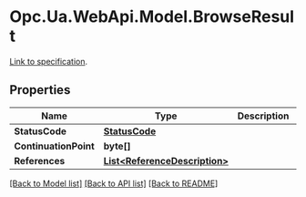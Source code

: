 # Opc.Ua.WebApi.Model.BrowseResult
[Link to specification](https://reference.opcfoundation.org/v105/Core/docs/Part4/7.6).

## Properties

Name | Type | Description | Notes
------------ | ------------- | ------------- | -------------
**StatusCode** | [**StatusCode**](StatusCode.md) |  | [optional] 
**ContinuationPoint** | **byte[]** |  | [optional] 
**References** | [**List&lt;ReferenceDescription&gt;**](ReferenceDescription.md) |  | [optional] 

[[Back to Model list]](../README.md#documentation-for-models) [[Back to API list]](../README.md#documentation-for-api-endpoints) [[Back to README]](../README.md)

